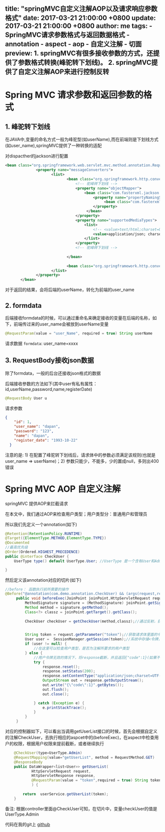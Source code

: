 title: "springMVC自定义注解AOP以及请求响应参数格式"
date: 2017-03-21 21:00:00 +0800
update: 2017-03-21 21:00:00 +0800
author: me
tags:
    - SpringMVC请求参数格式与返回数据格式
    - annotation
    - aspect
    - aop
    - 自定义注解
    - 切面
preview: 
    1. springMVC有很多接收参数的方式，还提供了参数格式转换(峰驼转下划线)。 2. springMVC提供了自定义注解AOP来进行控制反转
---


# Spring MVC 请求参数和返回参数的格式

## 1. 峰驼转下划线
在JAVA中,变量的命名方式一般为峰驼型(如userName),而在前端则是下划线方式(如user_name),springMVC提供了一种转换的适配

对dispacther的jackson进行配置
```xml
<bean class="org.springframework.web.servlet.mvc.method.annotation.RequestMappingHandlerAdapter">
              <property name="messageConverters">
                     <list>
                            <bean class="org.springframework.http.converter.json.MappingJackson2HttpMessageConverter">
                                <!-- 驼峰转下划线 -->
                                <property name="objectMapper">
                                    <bean class="com.fasterxml.jackson.databind.ObjectMapper">
                                        <property name="propertyNamingStrategy">
                                             <bean class="com.fasterxml.jackson.databind.PropertyNamingStrategy.LowerCaseWithUnderscoresStrategy" />
                                        </property>
                                     </bean>
                                </property>
                                <property name="supportedMediaTypes">
                                    <list>
                                        <!-- <value>text/html;charset=UTF-8</value> -->
                                        <value>application/json; charset=UTF-8</value>
                                    </list>
                                </property>
                                <!-- 驼峰转下划线 -->
                            
                            </bean>
                            
                            <bean class="org.springframework.http.converter.FormHttpMessageConverter"/>
                     </list>
              </property>
       </bean>
```

对于返回的结果，会将后端的userName，转化为前端的user_name

## 2. formdata
后端接收formdata的时候，可以通过重命名来确定接收的变量在后端的名称，如下，前端传过来的user_name会被放到userName变量

``` java
@RequestParam(value = "user_Name", required = true) String userName
```

请求数据   `formdata`:  user_name=xxxx

## 3. RequestBody接收json数据
除了formdata，一般的后台还接收json格式的数据

后端接收参数的方法如下(其中user有私有属性：id,userName,password,name,registerDate)

```java
@RequestBody User u
```


请求参数
```json
{
    "id": 1,
    "user_name": "dapan",
    "password": "123",
    "name": "dapan",
    "register_date": "1993-10-22"
  }
```

注意的是: 1) 在配置了峰驼转下划线后，请求体中的参数必须满足该规则(也就是user_name => userName)；2) 参数只能少，不能多，少的置成null，多则出400错误

# Spring MVC AOP 自定义注解
springMVC 提供AOP来拦截请求

在本文中，我们通过AOP来检查用户类型；用户类型分：普通用户和管理员

所以我们先定义一个annotation(如下)
```java
@Retention(RetentionPolicy.RUNTIME)  
@Target({ElementType.METHOD,ElementType.TYPE})  
@Documented  
//最高优先级  
@Order(Ordered.HIGHEST_PRECEDENCE)  
public @interface CheckUser {
    UserType type() default UserType.User; //UserType 是一个含有User和Admin的枚举类型

}
```

然后定义该annotation对应的切片(如下)
```java
//before： 函数执行前所需要的操作
@Before("@annotation(com.demo.annotation.CheckUser) && (args(request,response,..) || args(..,request,response))") 
     public void beforeExec(JoinPoint joinPoint,HttpServletRequest request,HttpServletResponse response) {
         MethodSignature signature = (MethodSignature) joinPoint.getSignature();  
         Method method = signature.getMethod();  
         Class<?> classz = joinPoint.getTarget().getClass();
         
         CheckUser checkUser = getCheckUser(method,classz);//通过反射，获取注解里面UserType的值
         

         String token = request.getParameter("token");//获取请求体里面的令牌
         User user =  SessionManager.getSession(token);//系统中存储<令牌，用户>键值对的管理器
         if (user != null) {
             //在这里可以检查用户类型，是否为注解所要求的用户类型
         } else {
             //用户令牌无效的情况下，将response截断，并且返回{"code":1}(如果不截断，则会根据执行controller后，返回controller定义的类型)
             try {
                 response.reset();
                 response.setStatus(200);
                 response.setContentType("application/json;charset=UTF-8");
                 OutputStream out = response.getOutputStream();
                 out.write("{\"code\":1}".getBytes());
                 out.flush();
                 out.close();

             } catch (Exception e) {
                 e.printStackTrace();
             }
         }
     }
```

对应的控制器如下，可以看出当调用getUserList接口的时候，首先会根据自定义的注解CheckUser，去执行相应的aspcet中的(beforeExec)，在aspect中检查用户的权限，根据用户权限来提前截断，或者继续执行
```java
    @CheckUser(type=UserType.Admin)
    @RequestMapping(value="getUserList", method = RequestMethod.GET)
    @ResponseBody
    public DataWrapper<list<User>> getUserList(
            HttpServletRequest request,
            HttpServletResponse response,
            @RequestParam(value = "token",required = true) String token
            ) {
        
        return  userService.getUserList(token);
    }
```

备注: 根据controller里面@CheckUser可知，在切片中，变量checkUser的值是UserType.Admin

代码在我的git上
[github](https://github.com/PanruifengWawa/SpringMVC-new)


